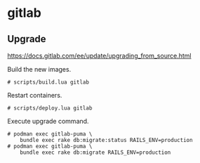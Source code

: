 gitlab
======

Upgrade
-------

https://docs.gitlab.com/ee/update/upgrading_from_source.html

Build the new images.

    # scripts/build.lua gitlab

Restart containers.

    # scripts/deploy.lua gitlab

Execute upgrade command.

    # podman exec gitlab-puma \
        bundle exec rake db:migrate:status RAILS_ENV=production
    # podman exec gitlab-puma \
        bundle exec rake db:migrate RAILS_ENV=production

